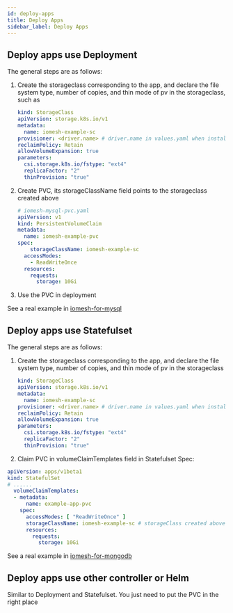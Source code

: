 ```yaml
---
id: deploy-apps
title: Deploy Apps
sidebar_label: Deploy Apps
---
```


## Deploy apps use Deployment

The general steps are as follows:
1. Create the storageclass corresponding to the app, and declare the file system type, number of copies, and thin mode of pv in the storageclass, such as

   ```yaml
   kind: StorageClass
   apiVersion: storage.k8s.io/v1
   metadata:
     name: iomesh-example-sc
   provisioner: <driver.name> # driver.name in values.yaml when install IOMesh Cluster
   reclaimPolicy: Retain
   allowVolumeExpansion: true
   parameters:
     csi.storage.k8s.io/fstype: "ext4"
     replicaFactor: "2"
     thinProvision: "true"
   ```

2. Create PVC, its storageClassName field points to the storageclass created above

   ```yaml
   # iomesh-mysql-pvc.yaml
   apiVersion: v1
   kind: PersistentVolumeClaim
   metadata:
     name: iomesh-example-pvc
   spec:
       storageClassName: iomesh-example-sc
     accessModes:
       - ReadWriteOnce
     resources:
       requests:
         storage: 10Gi
   ```

3. Use the PVC in deployment

See a real example in [iomesh-for-mysql](http://iomesh.com/docs/stateful-applications/iomesh-for-mysql)

## Deploy apps use Statefulset

The general steps are as follows:

1. Create the storageclass corresponding to the app, and declare the file system type, number of copies, and thin mode of pv in the storageclass

   ```yaml
   kind: StorageClass
   apiVersion: storage.k8s.io/v1
   metadata:
     name: iomesh-example-sc
   provisioner: <driver.name> # driver.name in values.yaml when install IOMesh Cluster
   reclaimPolicy: Retain
   allowVolumeExpansion: true
   parameters:
     csi.storage.k8s.io/fstype: "ext4"
     replicaFactor: "2"
     thinProvision: "true"
   ```

2. Claim PVC in volumeClaimTemplates field in Statefulset Spec:

```yaml
apiVersion: apps/v1beta1
kind: StatefulSet
# ......
  volumeClaimTemplates:
  - metadata:
      name: example-app-pvc
    spec:
      accessModes: [ "ReadWriteOnce" ]
      storageClassName: iomesh-example-sc # storageClass created above
      resources:
        requests:
          storage: 10Gi
```

See a real example in [iomesh-for-mongodb](http://iomesh.com/docs/stateful-applications/iomesh-for-mongodb)



## Deploy apps use other controller or Helm

Similar to Deployment and Statefulset. You just need to put the PVC in the right place